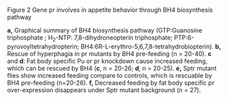 Figure 2 Gene pr involves in appetite behavior through BH4 biosynthesis pathway

**a,** Graphical summary of BH4 biosynthesis pathway (GTP:Guanosine triphosphate ; H<sub>2</sub>-NTP: 7,8-dihydroneopterin triphosphate; PTP:6-pyruvoyltetrahydropterin; BH4:6R-L-erythro-5,6,7,8-tetrahydrobiopterin). **b,** Rescue of hyperphagia in pr mutants by BH4 pre-feeding (n = 20-40). **c** and **d**: Fat body specific Pu or pr knockdown cause increased feeding, which can be rescued by BH4 (**c**, n = 20-26; **d**, n = 20-25). **e,** Sptr mutant flies show increased feeding compare to controls, which is rescuable by BH4 pre-feeding (n=20-26). **f,** Decreased feeding by fat body specific pr over-expression disappears under Sptr mutant background (n = 27).